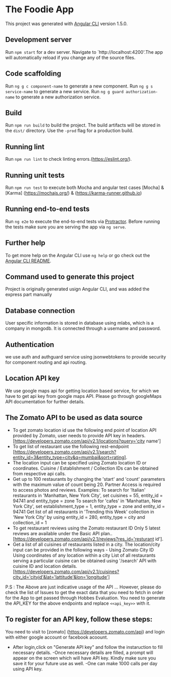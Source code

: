 # The Foodie App

This project was generated with [Angular CLI](https://github.com/angular/angular-cli) version 1.5.0.

## Development server

Run `npm start` for a dev server. Navigate to `http://localhost:4200'.The app will automatically reload if you change any of the source files.

## Code scaffolding

Run `ng g c component-name` to generate a new component.
Run `ng g s service-name` to generate a new service.
Run `ng g guard authorization-name` to generate a new authorization service.

## Build

Run `npm run build` to build the project. The build artifacts will be stored in the `dist/` directory. Use the `-prod` flag for a production build.

## Running lint

Run `npm run lint` to check linting errors.(https://eslint.org/).

## Running unit tests

Run `npm run test` to execute both Mocha and angular test cases [Mocha] & [Karma] (https://mochajs.org/) & (https://karma-runner.github.io) 

## Running end-to-end tests

Run `ng e2e` to execute the end-to-end tests via [Protractor](http://www.protractortest.org/).
Before running the tests make sure you are serving the app via `ng serve`.

## Further help

To get more help on the Angular CLI use `ng help` or go check out the [Angular CLI README](https://github.com/angular/angular-cli/blob/master/README.md).

## Command used to generate this project

Project is originally generated usign Angular CLI, and was added the express part manually

## Database connection

User specific information is stored in database using mlabs, which is a company in mongodb. It is connected through a username and password.

## Authentication

we use auth and authguard service using jsonwebtokens to provide security for component routing and api routing.

## Location API key

We use google maps api for getting location based service, for which we have to get api key from google maps API. 
Please go through googleMaps API documentation for further details.

## The Zomato API to be used as data source
- To get zomato location id use the following end point of location API provided by Zomato, user needs to provide API key in headers. [https://developers.zomato.com/api/v2.1/locations?query='city name']
- To get list of restaurant use the following rest-endpoint [https://developers.zomato.com/api/v2.1/search?entity_id=3&entity_type=city&q=mumbai&sort=rating].
- The location input can be specified using Zomato location ID or coordinates. Cuisine / Establishment / Collection IDs can be obtained from respective api calls. 
- Get up to 100 restaurants by changing the 'start' and 'count' parameters with the maximum value of count being 20. Partner Access is required to access photos and reviews.
Examples:
To search for 'Italian' restaurants in 'Manhattan, New York City', set cuisines = 55, entity_id = 94741 and entity_type = zone
To search for 'cafes' in 'Manhattan, New York City', set establishment_type = 1, entity_type = zone and entity_id = 94741
Get list of all restaurants in 'Trending this Week' collection in 'New York City' by using entity_id = 280, entity_type = city and collection_id = 1
- To get restaurant reviews using the Zomato restaurant ID  Only 5 latest reviews are available under the Basic API plan.. [https://developers.zomato.com/api/v2.1/reviews?res_id='resturant id'].
- Get a list of all cuisines of restaurants listed in a city. The location/city input can be provided in the following ways -
  Using Zomato City ID
  Using coordinates of any location within a city
  List of all restaurants serving a particular cuisine can be obtained using '/search' API with cuisine ID and location details. [https://developers.zomato.com/api/v2.1/cuisines?city_id='cityid'&lat='lattitude'&lon='longitude']

P.S : The Above are just indicative usage of the API ... However, please do check the list of Issues to get the exact data that you need to fetch in order for the App to get passed through Hobbes Evaluation. 
You need to generate the API_KEY for the above endpoints and replace  `<<api_key>>` with it.

## To register for an API key, follow these steps:

You need to visit to [zomato] (https://developers.zomato.com/api) and login with either google account or facebook acoount.

- After login,click on "Generate API key" and follow the instaruction to fill necessary details.
-Once necessary details are filled, a prompt will appear on the screen which will have API key. Kindly make sure you save it for your future use as well.
-One can make 1000 calls per day using API key.
